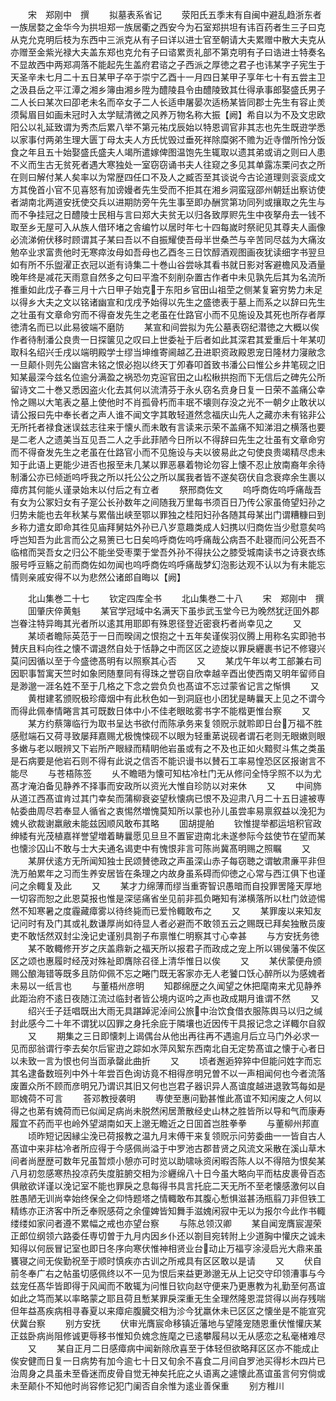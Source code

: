 <!-- { "loadSidebar": true } -->
　　宋　郑刚中　撰
　　拟墓表系省记
　　荥阳氏五季末有自闽中避乱趋浙东者一族居婺之金华今为拱坦郑一族居衢之西安今为石室郑拱坦有讳百药者生三子曰克从克允克明后枝为东西中三派克从有子曰详以进士官至朝请大夫累赠中散大夫克从亦赠至金紫光禄大夫盖东郑也克允有子曰谘累贡礼部不第克明有子曰诰进士特奏名不显故西中两郑凋落不能起先生盖府君谘之子西派之厚徳之君子也讳某字子宪生于天圣辛未七月二十五日某甲子卒于崇宁乙酉十一月四日某甲子享年七十有五尝主卫之汲县岳之平江潭之湘乡簿由湘乡陞为醴陵县令由醴陵致其仕得承事郎娶盛氏男子二人长曰某次曰卲老未名而卒女子二人长适申屠晏次适杨某皆同郡士先生有容止羙须髯眉目如画未冠时入太学赋清微之风养万物名称大振【阙】希自以为不及文忠欧阳公以礼延致谓为秀杰后累八举不第元祐戊辰始以特恩调官非其志也先生既逰学悉以家事付两弟生理大匮丁母太夫人方氏忧毁过垂死祥除糜粥不赡为近寺僧所怜分饭食之年且五十始娶盛氏盛夫人竭所遣嫁俾图温饱先生辄取以遗其弟或诮之则曰人患不义而生古无贫死者遇大寒独处一室窃窃诵书夫人往窥之多见其单露冻栗问衣之所在则曰解付某人矣率以为常歴四任口不及人之臧否至其谈说今古论道理则衮衮成文方其俛首小官不见喜怒有加谤嫚者先生受而不拒其在湘乡洞蛮寇邵州朝廷出察访使者湖南北两道安抚使交兵以进期防旁午先生事至即办酬赏第功同列或攘取之先生与而不争挂冠之日醴陵士民相与言曰郑大夫贫无以归各致厚赆先生中夜拏舟去一钱不取至乡无屋可入从族人借环堵之舎编竹以居时年七十四每嵗时祭祀见其尊夫人画像必流涕俯伏移时顾谓其子某曰吾以不自振耀使吾母半世桑苎与辛苦同尽兹为大痛汝勉卒业求富贵他时无寒瘁汝母如吾母也乙酉冬三日饮醇酒观图画夜犹读细字书翌旦如有所不乐盥濯正衣冠以逝有诗集二十巻山谷尝咏其看书就日影对客避檐风及酒量晚年终是减花天雨意自然多之句曰平澹不刻削杂置古作者中未见孰先后其为名流所推重如此戊子春三月十六日甲子始克于东阳乡官田山祖茔之侧某复窘穷势力未足以得乡大夫之文以铭诸幽宣和戊戌予始得以先生之盛徳表于墓上而系之以辞曰先生之壮虽有文章命穷而不得奋发先生之老虽在仕路官小而不见施设及其死也所存者厚徳清名而已以此易彼端不磨防
　　某宣和间尝拟为先公墓表窃纪潜徳之大概以俟作者待制潘公良贵一日探箧见之叹曰上世委祉于后者如此其深君其爱重后十年某叨取科名绍兴壬戌以端明殿学士缪当坤维寄阃越乙丑进职资政殿恩宠日隆材力寖敝念一旦颠仆则先公幽宫未铭之恨必抱以终天丁夘春叩首致书潘公曰惟公乡井笔砚之旧知某最深今兹名位逾分满盈之祸恐勿克逭官田之山松楸拱抱而下无信后之碑先公所留诗文二十巻又悉因盗火化去其何以流清芬于永乆窃名贲身日复一日荣不盖痛公幸怜之赐以大笔表之墓上使他时不肖孤骨朽而丰珉不壊则存没之光不一朝夕止敢状以请公报曰先中奉长者之声人谁不闻文字其敢轻道然念福庆山先人之藏亦未有铭非公无所托者禄食迷误兹志往来于懐乆而未敢有言读来示荣不盖痛不知涕泪之横落也要是二老人之遗美当互见吾二人之手此菲陋今日所以不得辞曰先生之壮虽有文章命穷而不得奋发先生之老虽在仕路官小而不见施设与夫以彼易此之句使良贵竭精尽虑未知于此语上更能少进否也报至未几某以罪恶暴着物论勿容上懐不忍止放南裔年余待制潘公亦已倾逝呜呼我之所以托公公之所以属我者皆不遂矣窃伏自念衰瘁余生裹以瘴疠其何能乆谨录始末以付后之有立者
　　祭邢商佐文
　　呜呼商佐呜呼痛哉吾有女为公冢妇女有子寔公长孙数年之间随我万里每书须百日乃传公家虽倚望妇孙之归势未能也去年秋某与累偕出峡至鄂以罪独之桂阳妇孙各随其母某出门谓糟糠曰到乡称力遣女即命其徃见庙拜舅姑外孙已八岁意趣类成人妇携以归商佐当少慰意矣呜呼岂知吾为此言而公之易箦已七日矣呜呼商佐呜呼痛哉公病吾不赴寝而问公死吾不临棺而哭吾女之归公不能坐受枣栗于堂吾外孙不得扶公之膝受城南读书之诗衰衣练服号呼豆觞之前而商佐如勿闻也呜呼商佐呜呼痛哉梦幻泡影达观不认以为有未能忘情则亲戚安得不以为悲然公诸郎自晦以【阙】












　　北山集巻二十七
　　钦定四库全书
　　北山集巻二十八
　　宋　郑刚中　撰
　　囬肇庆倅黄魁
　　某官学冠域中名满天下虽歩武玉堂今已为晚然犹迂囬外郡岂眷注特异晦其光者所以逺其用耶即有殊恩径登近密衰朽者尚幸见之
　　又
　　某顷者瞻际英范于一日而暌阔之恨抱之十五年矣谨俟羽仪腾上用称名实即驰书賛庆且料向徃之懐不谓退然自处于恬静之中而区区之迹旋以罪戾纒裹书记不修寝兴莫问因循以至于今盛徳髙明有以照察其心否
　　又
　　某戊午年以考工部兼右司因职事暂寓天竺时如象罔随羣同有得珠之誉窃自欣幸越辛酉出使西南又明年留师自是渺邈一涯名姓不至于几格之下念之尝负负也髙谊不忘过蒙省记言之惭惧
　　又
　　黄柑建茗颁贶极珍瘴烟中有此秋色如一到洞庭也小团犹是畴曩天上见之不谓今而得此佩奉情睠言其可既数日体中小不佳老眼昡雾书字不能楷更惟台察
　　又
　　某方约蔡簿临行为取书呈达书欲付而陈承务来复领贶示就聆即日台万福不胜感慰端石又荷寻致屡拜嘉赐尤极愧悚砚不以眼为轻重苐说砚者谓石老则无眼嫩则眼多嫩与老以眼辨又下岩所产眼緑而精眀他岩虽或有之不及也正如火黯熨斗焦之类虽是石病要是他岩石则不得有此说之信否不能识谩书以賛石工率易惶恐区区报谢言不能尽
　　与苍梧陈签
　　乆不瞻晤为懐可知枯冷杜门无从修问全恃孚照不以为尤髙才淹泊备见静养不择事而安政所以资光大惟自珍防以对来休
　　又
　　中间斾从道江西髙谊肯过其门幸矣而蒲柳衰姿望秋懐病已恨不及迎肃八月二十五日遽被専帖委曲周尽若奉显人循省之衷惕然増愧莫知所以蒙也孙儿虽尝率易禀叙益以浼犯为媿乆欲裁谢羸敝未能兹因顺风敢布其略
　　囬胡提舶
　　钦惟提举都运培积官政绅緌有光茂植嘉祥誉望増着畴曩愿见旦旦不置宦逰南北未遂参际今兹使节在望而某也懐沴囚山不敢与士大夫通名谒吏中有愧恨非言可陈尚冀髙明赐之照瞩
　　又
　　某屏伏逺方无所闻知独士民颂賛徳政之声虽深山赤子每窃聴之谓敏肃亷平非但洗万舶累年之习而生养安居皆在条理之内故身虽系碍而仰徳之心常与西江俱下也谨问之余輙复及此
　　又
　　某才力绵薄而缪当重寄智识愚暗而自投罪罟隆天厚地一切容而恕之此恩莫报也惟是深惩痛省坐见前非孤负睠知有涕横落所以杜门敛迹惕然不知寒暑之度霾藏瘴雾以待终毙而已爱怜輙敢布之
　　又
　　某罪废以来知友记问时有及门其或礼数谦厚尚如待显人者必避而不敢领五云之赐既已拜矣独散员废吏不敢恬然双封尘浼记史谨别具劄子布禀惟仁明察其寸心幸甚
　　与方安抚务徳
　　某不敢輙修开岁之庆盖鼎新之福天所以报君子而政成之宠上所以锡侯藩不俟区区之颂也惠履时经茂对殊祉即膺除召径上清华惟日以俟
　　又
　　某伏蒙便舟颁赐公酿海错等既多且防仰佩不忘之睠门既无客家亦无人老饕口饫心醉所以为感媿者未易以一纸言也
　　与董梧州彦明
　　知郡绵歴之久闻望之休把麾南来尤见静养此距治府不逺日夜随江流过临封者皆公境内讴吟之声也政成期月谁谓不然
　　又
　　绍兴壬子廷唱既出大雨无具踸踔泥淖间公旅中治饮食借衣服陈舆马以归之缄封此感今二十年不谓犹以囚罪之身托余庇于隣壤也近因传干具报记念之详輙尔自叙
　　又
　　期集之三日即懐刺上谒偶台从他出再往再不遇逾月后立马门外必求一见而邸翁谓行李去矣尔后宦逰之踪如水萍风絮东西南北自无定势髙谊之懐于心者日以未致一言为恨也何当靣承罄此曲折
　　又
　　顷者邂逅猝猝中但能问姓字而忘其名逮备数班列中外十年尝百色询访竟不相得彦明兄曽不以一声相闻何也今者流落废置众所不顾而彦明兄乃谓识其旧又何也岂君子器识异人髙谊度越进退敦笃每如是耶媿荷不可言
　　荅邓教授袭明
　　専使至惠问勤甚惟此髙谊不知闲废之人何以得之也苐有媿荷而已似闻足病尚未脱然闲居萧散经史山林之胜皆所以导和气而康寿履宜不药而平也岭外望湖南如天上邈无瞻近之日囬首岂胜拳拳
　　与董柳州邦直
　　顷昨短记因縁尘浼已荷报教之温九月末傅干来复领贶示问劳委曲一一皆自古人髙谊中来非枯冷者所应得于今感佩尚溢于中罗池古郡昔贤之风流文采散在溪山草木间者尚歴歴可数年兄虽暂烦小憩亦可时览以助啸咏资闲暇否陈人以不得陪为恨矣某八月初忽感寒热投凉药失度脏腑交相为沴纒绵八十日今虽大略向平而枯皮裹骨百态俱敝欲详谨以浼记室不能也罪戾之息每得书具言托庇二天无所不至老懐感激何以自胜愚陋无训尚幸始终保全之仰恃题塔之情輙敢布其腹心慙惧滋甚汤瓶翦刀非但铁工精练亦正济客中所乏奉贶感荷之余僮婢皆知舞手滋媿闲寂中无以为报尔今此作书輙缕缕如家问者遵不累幅之戒也亦望台察
　　与陈总领汉卿
　　某自闻宠膺宸渥荣正郎位纲领六路委任専切曽于九月内因乡仆还以劄目宛转附上少道胸中懽庆之诚未知得以何辰冒记室也即日冬序向寒伏惟神相贤业台动止万福亨涂浸启光大鼎来虽饔寝之间无俟勤祝至于顺时慎疾亦古训之所戒具有区区敢以是请
　　又
　　伏自前冬奉广右之帖虽切感佩终以不一见为恨后来益更渺邈无从上记交守印领漕事与今兹宠任髙华皆即得于风闻而不敢辄为问惟日钦向赵守便来乃更惠教为礼勤至何髙谊如此之笃而某以率略蒙之耶且荷且慙某罪戾深重无生全理然隆恩混贷得以尚存残喘但年益髙疾病相寻春夏以来瘴疟腹臓交相为沴今犹羸休未已区区之懐坐是不能宣究伏冀台察
　　别方安抚
　　伏审光膺宸命移镇近藩地与望隆宠随恩重伏惟懽庆某正兹卧病尚阻修诚更辱移书惟知负媿念旌麾之已逺攀履舄以无从感恋之私毫楮难尽
　　又
　　某自正月二日感瘴病中闻新除欣喜至于体轻但欲略拜区区亦不能成止俟安健而日复一日病势有加今逾七十日又旬余不喜食二月间自罗池买得杉木四片已治周身之具虽未至昏迷而皮骨自觉无神矣托庇之乆语离之遽懐此髙谊虽言何穷倘或未至颠仆不知他时尚容修记犯门阑否自余惟为逺业善保重
　　别方稚川
